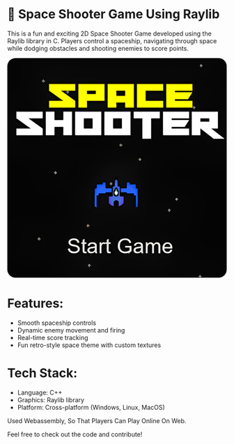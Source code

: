 # 🚀 Space Shooter Game Using Raylib
This is a fun and exciting 2D Space Shooter Game developed using the Raylib library in C. Players control a spaceship, navigating through space while dodging obstacles and shooting enemies to score points.


![imgC](assests/image.png)


# Features:
- Smooth spaceship controls
- Dynamic enemy movement and firing
- Real-time score tracking
- Fun retro-style space theme with custom textures

# Tech Stack:
- Language: C++
- Graphics: Raylib library
- Platform: Cross-platform (Windows, Linux, MacOS)

Used Webassembly, So That Players Can Play Online On Web.

Feel free to check out the code and contribute!

